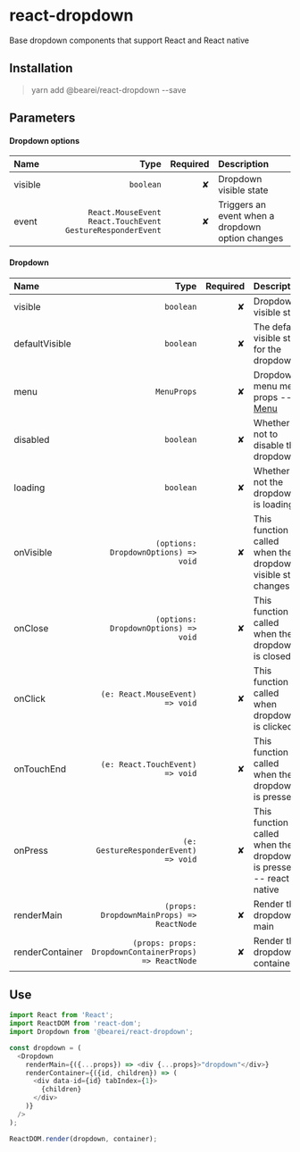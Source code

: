 # react-dropdown

Base dropdown components that support React and React native

## Installation

> yarn add @bearei/react-dropdown --save

## Parameters

#### Dropdown options

| Name | Type | Required | Description |
| :-- | --: | --: | :-- |
| visible | `boolean` | ✘ | Dropdown visible state |
| event | `React.MouseEvent` `React.TouchEvent` `GestureResponderEvent` | ✘ | Triggers an event when a dropdown option changes |

#### Dropdown

| Name | Type | Required | Description |
| :-- | --: | --: | :-- |
| visible | `boolean` | ✘ | Dropdown visible state |
| defaultVisible | `boolean` | ✘ | The default visible state for the dropdown |
| menu | `MenuProps` | ✘ | Dropdown menu menu props -- [Menu](https://github.com/bear-ei/react-menu) |
| disabled | `boolean` | ✘ | Whether or not to disable the dropdown |
| loading | `boolean` | ✘ | Whether or not the dropdown is loading |
| onVisible | `(options: DropdownOptions) => void` | ✘ | This function is called when the dropdown visible state changes |
| onClose | `(options: DropdownOptions) => void` | ✘ | This function is called when the dropdown is closed |
| onClick | `(e: React.MouseEvent) => void` | ✘ | This function is called when dropdown is clicked |
| onTouchEnd | `(e: React.TouchEvent) => void` | ✘ | This function is called when the dropdown is pressed |
| onPress | `(e: GestureResponderEvent) => void` | ✘ | This function is called when the dropdown is pressed -- react native |
| renderMain | `(props: DropdownMainProps) => ReactNode` | ✘ | Render the dropdown main |
| renderContainer | `(props: props: DropdownContainerProps) => ReactNode` | ✘ | Render the dropdown container |

## Use

```typescript
import React from 'React';
import ReactDOM from 'react-dom';
import Dropdown from '@bearei/react-dropdown';

const dropdown = (
  <Dropdown
    renderMain={({...props}) => <div {...props}>"dropdown"</div>}
    renderContainer={({id, children}) => (
      <div data-id={id} tabIndex={1}>
        {children}
      </div>
    )}
  />
);

ReactDOM.render(dropdown, container);
```
